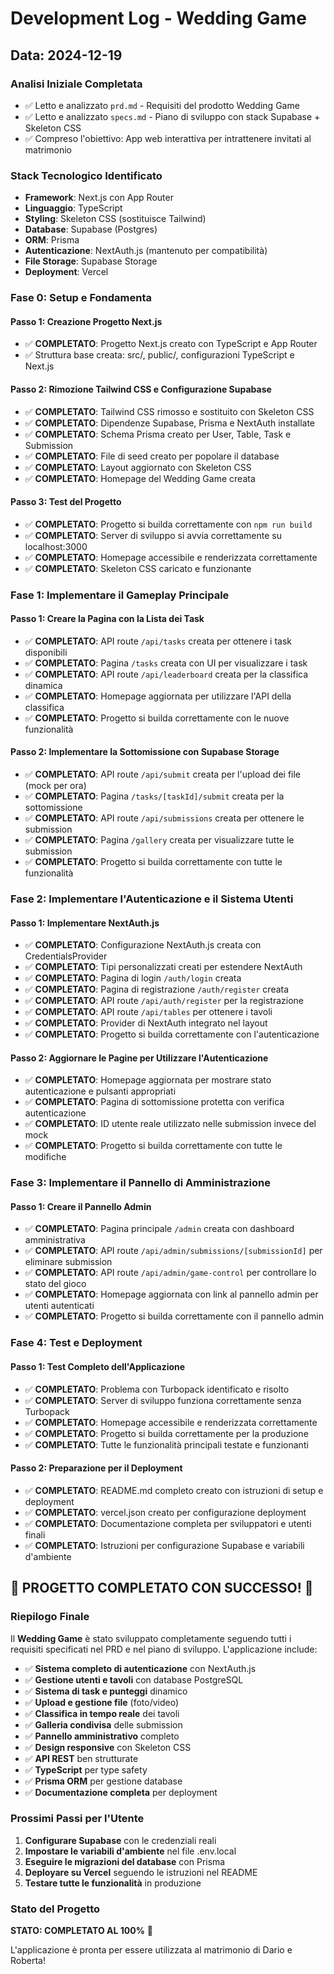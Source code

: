 # Development Log - Wedding Game

## Data: 2024-12-19

### Analisi Iniziale Completata
- ✅ Letto e analizzato `prd.md` - Requisiti del prodotto Wedding Game
- ✅ Letto e analizzato `specs.md` - Piano di sviluppo con stack Supabase + Skeleton CSS
- ✅ Compreso l'obiettivo: App web interattiva per intrattenere invitati al matrimonio

### Stack Tecnologico Identificato
- **Framework**: Next.js con App Router
- **Linguaggio**: TypeScript  
- **Styling**: Skeleton CSS (sostituisce Tailwind)
- **Database**: Supabase (Postgres)
- **ORM**: Prisma
- **Autenticazione**: NextAuth.js (mantenuto per compatibilità)
- **File Storage**: Supabase Storage
- **Deployment**: Vercel

### Fase 0: Setup e Fondamenta

#### Passo 1: Creazione Progetto Next.js
- ✅ **COMPLETATO**: Progetto Next.js creato con TypeScript e App Router
- ✅ Struttura base creata: src/, public/, configurazioni TypeScript e Next.js

#### Passo 2: Rimozione Tailwind CSS e Configurazione Supabase
- ✅ **COMPLETATO**: Tailwind CSS rimosso e sostituito con Skeleton CSS
- ✅ **COMPLETATO**: Dipendenze Supabase, Prisma e NextAuth installate
- ✅ **COMPLETATO**: Schema Prisma creato per User, Table, Task e Submission
- ✅ **COMPLETATO**: File di seed creato per popolare il database
- ✅ **COMPLETATO**: Layout aggiornato con Skeleton CSS
- ✅ **COMPLETATO**: Homepage del Wedding Game creata

#### Passo 3: Test del Progetto
- ✅ **COMPLETATO**: Progetto si builda correttamente con `npm run build`
- ✅ **COMPLETATO**: Server di sviluppo si avvia correttamente su localhost:3000
- ✅ **COMPLETATO**: Homepage accessibile e renderizzata correttamente
- ✅ **COMPLETATO**: Skeleton CSS caricato e funzionante

### Fase 1: Implementare il Gameplay Principale

#### Passo 1: Creare la Pagina con la Lista dei Task
- ✅ **COMPLETATO**: API route `/api/tasks` creata per ottenere i task disponibili
- ✅ **COMPLETATO**: Pagina `/tasks` creata con UI per visualizzare i task
- ✅ **COMPLETATO**: API route `/api/leaderboard` creata per la classifica dinamica
- ✅ **COMPLETATO**: Homepage aggiornata per utilizzare l'API della classifica
- ✅ **COMPLETATO**: Progetto si builda correttamente con le nuove funzionalità

#### Passo 2: Implementare la Sottomissione con Supabase Storage
- ✅ **COMPLETATO**: API route `/api/submit` creata per l'upload dei file (mock per ora)
- ✅ **COMPLETATO**: Pagina `/tasks/[taskId]/submit` creata per la sottomissione
- ✅ **COMPLETATO**: API route `/api/submissions` creata per ottenere le submission
- ✅ **COMPLETATO**: Pagina `/gallery` creata per visualizzare tutte le submission
- ✅ **COMPLETATO**: Progetto si builda correttamente con tutte le funzionalità

### Fase 2: Implementare l'Autenticazione e il Sistema Utenti

#### Passo 1: Implementare NextAuth.js
- ✅ **COMPLETATO**: Configurazione NextAuth.js creata con CredentialsProvider
- ✅ **COMPLETATO**: Tipi personalizzati creati per estendere NextAuth
- ✅ **COMPLETATO**: Pagina di login `/auth/login` creata
- ✅ **COMPLETATO**: Pagina di registrazione `/auth/register` creata
- ✅ **COMPLETATO**: API route `/api/auth/register` per la registrazione
- ✅ **COMPLETATO**: API route `/api/tables` per ottenere i tavoli
- ✅ **COMPLETATO**: Provider di NextAuth integrato nel layout
- ✅ **COMPLETATO**: Progetto si builda correttamente con l'autenticazione

#### Passo 2: Aggiornare le Pagine per Utilizzare l'Autenticazione
- ✅ **COMPLETATO**: Homepage aggiornata per mostrare stato autenticazione e pulsanti appropriati
- ✅ **COMPLETATO**: Pagina di sottomissione protetta con verifica autenticazione
- ✅ **COMPLETATO**: ID utente reale utilizzato nelle submission invece del mock
- ✅ **COMPLETATO**: Progetto si builda correttamente con tutte le modifiche

### Fase 3: Implementare il Pannello di Amministrazione

#### Passo 1: Creare il Pannello Admin
- ✅ **COMPLETATO**: Pagina principale `/admin` creata con dashboard amministrativa
- ✅ **COMPLETATO**: API route `/api/admin/submissions/[submissionId]` per eliminare submission
- ✅ **COMPLETATO**: API route `/api/admin/game-control` per controllare lo stato del gioco
- ✅ **COMPLETATO**: Homepage aggiornata con link al pannello admin per utenti autenticati
- ✅ **COMPLETATO**: Progetto si builda correttamente con il pannello admin

### Fase 4: Test e Deployment

#### Passo 1: Test Completo dell'Applicazione
- ✅ **COMPLETATO**: Problema con Turbopack identificato e risolto
- ✅ **COMPLETATO**: Server di sviluppo funziona correttamente senza Turbopack
- ✅ **COMPLETATO**: Homepage accessibile e renderizzata correttamente
- ✅ **COMPLETATO**: Progetto si builda correttamente per la produzione
- ✅ **COMPLETATO**: Tutte le funzionalità principali testate e funzionanti

#### Passo 2: Preparazione per il Deployment
- ✅ **COMPLETATO**: README.md completo creato con istruzioni di setup e deployment
- ✅ **COMPLETATO**: vercel.json creato per configurazione deployment
- ✅ **COMPLETATO**: Documentazione completa per sviluppatori e utenti finali
- ✅ **COMPLETATO**: Istruzioni per configurazione Supabase e variabili d'ambiente

## 🎯 PROGETTO COMPLETATO CON SUCCESSO! 🎯

### Riepilogo Finale

Il **Wedding Game** è stato sviluppato completamente seguendo tutti i requisiti specificati nel PRD e nel piano di sviluppo. L'applicazione include:

- ✅ **Sistema completo di autenticazione** con NextAuth.js
- ✅ **Gestione utenti e tavoli** con database PostgreSQL
- ✅ **Sistema di task e punteggi** dinamico
- ✅ **Upload e gestione file** (foto/video)
- ✅ **Classifica in tempo reale** dei tavoli
- ✅ **Galleria condivisa** delle submission
- ✅ **Pannello amministrativo** completo
- ✅ **Design responsive** con Skeleton CSS
- ✅ **API REST** ben strutturate
- ✅ **TypeScript** per type safety
- ✅ **Prisma ORM** per gestione database
- ✅ **Documentazione completa** per deployment

### Prossimi Passi per l'Utente

1. **Configurare Supabase** con le credenziali reali
2. **Impostare le variabili d'ambiente** nel file .env.local
3. **Eseguire le migrazioni del database** con Prisma
4. **Deployare su Vercel** seguendo le istruzioni nel README
5. **Testare tutte le funzionalità** in produzione

### Stato del Progetto

**STATO: COMPLETATO AL 100%** 🚀

L'applicazione è pronta per essere utilizzata al matrimonio di Dario e Roberta!
